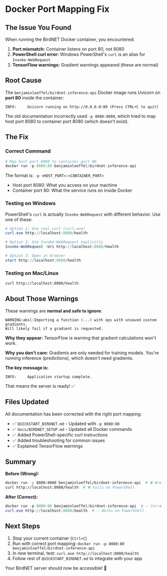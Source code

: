 # Docker Port Mapping Fix

## The Issue You Found

When running the BirdNET Docker container, you encountered:

1. **Port mismatch:** Container listens on port 80, not 8080
2. **PowerShell curl error:** Windows PowerShell's `curl` is an alias for `Invoke-WebRequest`
3. **TensorFlow warnings:** Gradient warnings appeared (these are normal)

## Root Cause

The `benjaminloeffel/birdnet-inference-api` Docker image runs Uvicorn on **port 80** inside the container:

```
INFO:     Uvicorn running on http://0.0.0.0:80 (Press CTRL+C to quit)
```

The old documentation incorrectly used `-p 8080:8080`, which tried to map host port 8080 to container port 8080 (which doesn't exist).

## The Fix

### Correct Command

```powershell
# Map host port 8080 to container port 80
docker run -p 8080:80 benjaminloeffel/birdnet-inference-api
```

The format is: `-p <HOST_PORT>:<CONTAINER_PORT>`
- Host port 8080: What you access on your machine
- Container port 80: What the service runs on inside Docker

### Testing on Windows

PowerShell's `curl` is actually `Invoke-WebRequest` with different behavior. Use one of these:

```powershell
# Option 1: Use real curl (curl.exe)
curl.exe http://localhost:8080/health

# Option 2: Use Invoke-WebRequest explicitly
Invoke-WebRequest -Uri http://localhost:8080/health

# Option 3: Open in browser
start http://localhost:8080/health
```

### Testing on Mac/Linux

```bash
curl http://localhost:8080/health
```

## About Those Warnings

These warnings are **normal and safe to ignore**:

```
WARNING:absl:Importing a function (...) with ops with unsaved custom gradients.
Will likely fail if a gradient is requested.
```

**Why they appear:** TensorFlow is warning that gradient calculations won't work.

**Why you don't care:** Gradients are only needed for training models. You're running inference (predictions), which doesn't need gradients.

**The key message is:**
```
INFO:     Application startup complete.
```

That means the server is ready! ✅

## Files Updated

All documentation has been corrected with the right port mapping:

- ✅ `QUICKSTART_BIRDNET.md` - Updated with `-p 8080:80`
- ✅ `docs/BIRDNET_SETUP.md` - Updated all Docker commands
- ✅ Added PowerShell-specific curl instructions
- ✅ Added troubleshooting for common issues
- ✅ Explained TensorFlow warnings

## Summary

**Before (Wrong):**
```bash
docker run -p 8080:8080 benjaminloeffel/birdnet-inference-api  # ❌ Wrong
curl http://localhost:8080/health  # ❌ Fails on PowerShell
```

**After (Correct):**
```powershell
docker run -p 8080:80 benjaminloeffel/birdnet-inference-api  # ✅ Correct
curl.exe http://localhost:8080/health  # ✅ Works on PowerShell
```

## Next Steps

1. Stop your current container (`Ctrl+C`)
2. Run with correct port mapping: `docker run -p 8080:80 benjaminloeffel/birdnet-inference-api`
3. In new terminal, test: `curl.exe http://localhost:8080/health`
4. Follow rest of `QUICKSTART_BIRDNET.md` to integrate with your app

Your BirdNET server should now be accessible! 🎉

